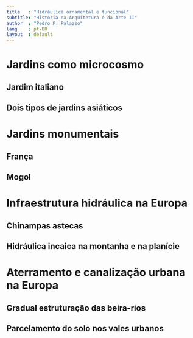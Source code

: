 ```yaml
---
title   : "Hidráulica ornamental e funcional"
subtitle: "História da Arquitetura e da Arte II"
author  : "Pedro P. Palazzo"
lang    : pt-BR
layout  : default
---
```


Jardins como microcosmo
=======================

Jardim italiano
---------------

Dois tipos de jardins asiáticos
-------------------------------

Jardins monumentais
===================

França
------

Mogol
-----

Infraestrutura hidráulica na Europa
===================================

Chinampas astecas
-----------------

Hidráulica incaica na montanha e na planície
--------------------------------------------

Aterramento e canalização urbana na Europa
==========================================

Gradual estruturação das beira-rios
-----------------------------------

Parcelamento do solo nos vales urbanos
--------------------------------------

